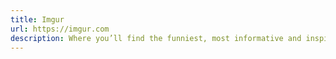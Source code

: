 ```yaml
---
title: Imgur
url: https://imgur.com
description: Where you’ll find the funniest, most informative and inspiring images, memes, GIFs, and visual stories served up in an endless stream of bite-sized fun.
---
```


